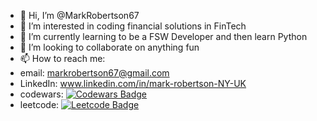 - 👋 Hi, I’m @MarkRobertson67
- 👀 I’m interested in coding financial solutions in FinTech
- 🌱 I’m currently learning to be a FSW Developer and then learn Python
- 💞️ I’m looking to collaborate on anything fun
- 📫 How to reach me: 
- email: <markrobertson67@gmail.com>
- LinkedIn: www.linkedin.com/in/mark-robertson-NY-UK
- codewars: [![Codewars Badge](https://www.codewars.com/users/Goldsuccess167/badges/large)](https://www.codewars.com/users/Goldsuccess167)
- leetcode: [![Leetcode Badge](https://assets.leetcode.com/static_assets/public/webpack_bundles/images/logo-dark.e99485d9b.svg)]([https://www.codewars.com/users/Goldsuccess167](https://leetcode.com/Goldsuccess167/))

<!---
MarkRobertson67/MarkRobertson67 is a ✨ special ✨ repository because its `README.md` (this file) appears on your GitHub profile.
You can click the Preview link to take a look at your changes.
--->
